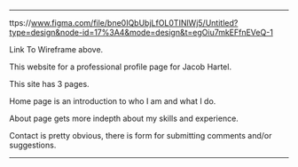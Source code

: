***************************************

ttps://www.figma.com/file/bne0IQbUbjLfOL0TINlWj5/Untitled?type=design&node-id=17%3A4&mode=design&t=egOiu7mkEFfnEVeQ-1

Link To Wireframe above.

This website for a professional profile page for Jacob Hartel.

This site has 3 pages.

Home page is an introduction to who I am and what I do.

About page gets more indepth about my skills and experience.

Contact is pretty obvious, there is form for submitting comments and/or suggestions.

***************************************
